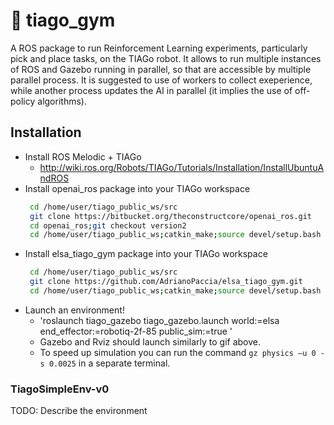 # 🦾 tiago_gym
A ROS package to run Reinforcement Learning experiments, particularly pick and place tasks, on the TIAGo robot.
It allows to run multiple instances of ROS and Gazebo running in parallel, so that are accessible by multiple parallel process. It is suggested to use of workers to collect exeperience, while another process updates the AI in parallel (it implies the use of off-policy algorithms).


## Installation
- Install ROS Melodic + TIAGo
    -  http://wiki.ros.org/Robots/TIAGo/Tutorials/Installation/InstallUbuntuAndROS
- Install openai_ros package into your TIAGo workspace
    ``` bash
     cd /home/user/tiago_public_ws/src
     git clone https://bitbucket.org/theconstructcore/openai_ros.git
     cd openai_ros;git checkout version2
     cd /home/user/tiago_public_ws;catkin_make;source devel/setup.bash
    ``` 
- Install elsa_tiago_gym package into your TIAGo workspace
    ``` bash
     cd /home/user/tiago_public_ws/src
     git clone https://github.com/AdrianoPaccia/elsa_tiago_gym.git
     cd /home/user/tiago_public_ws;catkin_make;source devel/setup.bash
    ``` 
- Launch an environment!
    - 'roslaunch tiago_gazebo tiago_gazebo.launch world:=elsa end_effector:=robotiq-2f-85 public_sim:=true '
    - Gazebo and Rviz should launch similarly to gif above.
    - To speed up simulation you can run the command `gz physics –u 0 -s 0.0025` in a separate terminal.

### TiagoSimpleEnv-v0
TODO: Describe the environment
